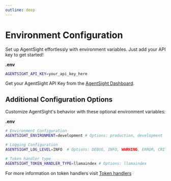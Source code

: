 ```yaml
---
outline: deep
---
```


# Environment Configuration

Set up AgentSight effortlessly with environment variables. Just add your API key to get started!

**.env**

```bash
AGENTSIGHT_API_KEY=your_api_key_here
```

Get your AgentSight API Key from the [AgentSight Dashboard](https://app.agentsight.io/).

## Additional Configuration Options

Customize AgentSight's behavior with these optional environment variables:

**.env**

```bash
# Environment Configuration
AGENTSIGHT_ENVIRONMENT=development # Options: production, development

# Logging Configuration
AGENTSIGHT_LOG_LEVEL=INFO  # Options: DEBUG, INFO, WARNING, ERROR, CRITICAL

# Token handler type
AGENTSIGHT_TOKEN_HANDLER_TYPE=llamaindex # Options: llamaindex
```

For more information on token handlers visit [Token handlers](../tracking/track-tokens.md)
